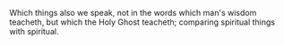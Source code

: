 Which things also we speak, not in the words which man's wisdom teacheth, but which the Holy Ghost teacheth; comparing spiritual things with spiritual.
